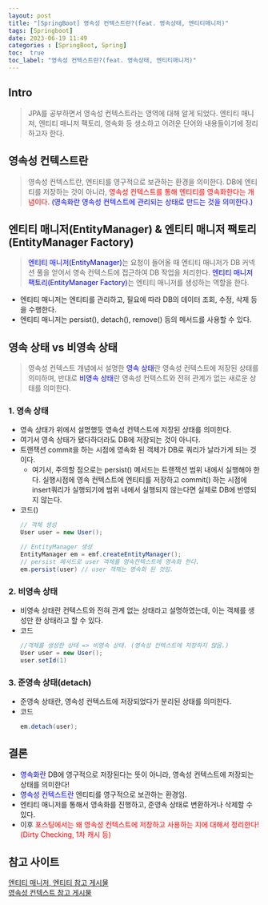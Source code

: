 ```yaml
---
layout: post
title: "[SpringBoot] 영속성 컨텍스트란?(feat. 영속상태, 엔티티매니저)"
tags: [Springboot]
date: 2023-06-19 11:49
categories : [SpringBoot, Spring]
toc:  true
toc_label: "영속성 컨텍스트란?(feat. 영속상태, 엔티티매니저)"
---
```


## Intro
> JPA를 공부하면서 영속성 컨텍스트라는 영역에 대해 알게 되었다. 엔티티 매니저, 엔티티 매니저 팩토리, 영속화 등 생소하고 어려운 단어와 내용들이기에 정리하고자 한다.

## 영속성 컨텍스트란
>  영속성 컨텍스트란, 엔티티를 영구적으로 보관하는 환경을 의미한다. DB에 엔티티를 저장하는 것이 아니라, <span style ="color:red">영속성 컨텍스트를 통해 엔티티를 영속화한다는 개념이다. <span style ="color:blue">(영속화란 영속성 컨텍스트에 관리되는 상태로 만드는 것을 의미한다.)</span>
 

## 엔티티 매니저(EntityManager) & 엔티티 매니저 팩토리(EntityManager Factory)
> <span style ="color:blue">엔티티 매니저(EntityManager)</span>는 요청이 들어올 때 엔티티 매니저가 DB 커넥션 풀을 얻어서 영속 컨텍스트에 접근하여 DB 작업을 처리한다. <span style ="color:blue">엔티티 매니저 팩토리(EntityManager Factory)</span>는 엔티티 매니저를 생성하는 역할을 한다.

- 엔티티 매니저는 엔티티를 관리하고, 필요에 따라 DB의 데이터 조회, 수정, 삭제 등을 수행한다.
- 엔티티 매니저는 persist(), detach(), remove() 등의 메서드를 사용할 수 있다.

## 영속 상태 vs 비영속 상태
> 영속성 컨텍스트 개념에서 설명한 <span style ="color:blue">영속 상태</span>란 영속성 컨텍스트에 저장된 상태를 의미하며, 반대로 <span style ="color:blue">비영속 상태</span>란 영속성 컨텍스트와 전혀 관계가 없는 새로운 상태를 의미한다. 

### 1. 영속 상태
- 영속 상태가 위에서 설명했듯 영속성 컨텍스트에 저장된 상태를 의미한다.
- 여기서 영속 상태가 됐다하더라도 DB에 저장되는 것이 아니다.
- 트랜잭션 commit을 하는 시점에 영속화 된 객체가 DB로 쿼리가 날라가게 되는 것이다.
  - 여기서, 주의할 점으로는 persist() 메서드는 트랜잭션 범위 내에서 실행해야 한다. 실행시점에 영속 컨텍스트에 엔티티를 저장하고 commit() 하는 시점에 insert쿼리가 실행되기에 범위 내에서 실행되지 않는다면 실제로 DB에 반영되지 않는다.
- 코드()
    ```java
    // 객체 생성
    User user = new User();

    // EntityManager 생성 
    EntityManager em = emf.createEntityManager();
    // persist 메서드로 user 객체를 영속컨텍스트에 영속화 한다.
    em.persist(user) // user 객체는 영속화 된 것임.
    ```

### 2. 비영속 상태
- 비영속 상태란 컨텍스트와 전혀 관계 없는 상태라고 설명하였는데, 이는 객체를 생성만 한 상태라고 할 수 있다.
- 코드
    ```java
    //객체를 생성한 상태 => 비영속 상태. (영속성 컨텍스트에 저장하지 않음.)
    User user = new User();
    user.setId(1)
    ```

### 3. 준영속 상태(detach)
- 준영속 상태란, 영속성 컨텍스트에 저장되었다가 분리된 상태를 의미한다.
- 코드
    ```java
    em.detach(user);
    ```

## 결론
- <span style ="color:blue">영속화란</span> DB에 영구적으로 저장된다는 뜻이 아니라, 영속성 컨텍스트에 저장되는 상태를 의미한다!
- <span style ="color:blue">영속성 컨텍스트란</span> 엔티티를 영구적으로 보관하는 환경임.
- 엔티티 매니저를 통해서 영속화를 진행하고, 준영속 상태로 변환하거나 삭제할 수 있다.
- 이후 <span style ="color:red">포스팅에서는 왜 영속성 컨텍스트에 저장하고 사용하는 지에 대해서 정리한다!(Dirty Checking, 1차 캐시 등)<span>
## 참고 사이트
[엔티티 매니저, 엔티티 참고 게시물](https://ttl-blog.tistory.com/108)<br>
[영속성 컨텍스트 참고 게시물](https://tall-developer.tistory.com/7)<br>



